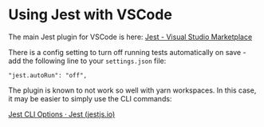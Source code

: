 # Using Jest with VSCode

The main Jest plugin for VSCode is here: [Jest - Visual Studio Marketplace](https://marketplace.visualstudio.com/items?itemName=Orta.vscode-jest)

  

There is a config setting to turn off running tests automatically on save - add the following line to your `settings.json` file:

```plain
"jest.autoRun": "off",
```
  

The plugin is known to not work so well with yarn workspaces. In this case, it may be easier to simply use the CLI commands:

[Jest CLI Options · Jest (jestjs.io)](https://jestjs.io/docs/cli)
